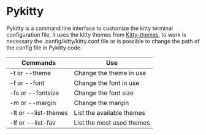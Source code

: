 # Pykitty

Pykitty is a command line interface to customize the kitty terminal configuration file, it uses the kitty themes from [Kitty-themes](https://github.com/dexpota/kitty-themes), to work is necessary the .config/kitty/kitty.conf file or is possible to change the path of the config file in Pykitty code.


| Commands                            | Use                                  | 
| ----------------------------------- | ------------------------------------ |
| -t or --theme                       | Change the theme in use              |
| -f or --font                        | Change the font in use               |
| -fs or --fontsize                   | Change the font size                 |
| -m or --margin                      | Change the margin                    |
| -lt or --list-themes                | List the available themes            |
| -lf or --list-fav                   | List the most used themes            |
